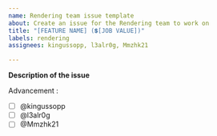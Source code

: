 ```yaml
---
name: Rendering team issue template
about: Create an issue for the Rendering team to work on
title: "[FEATURE NAME] (💲[JOB VALUE])"
labels: rendering
assignees: kingussopp, l3alr0g, Mmzhk21

---
```


**Description of the issue**

Advancement :
- [ ] @kingussopp
- [ ] @l3alr0g
- [ ] @Mmzhk21
